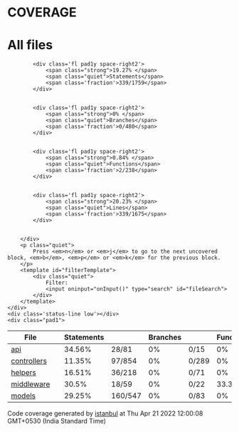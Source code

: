 # COVERAGE


<!doctype html>
<html lang="en">

<head>
    <title>Code coverage report for All files</title>
    <meta charset="utf-8" />
    <link rel="stylesheet" href="prettify.css" />
    <link rel="stylesheet" href="base.css" />
    <link rel="shortcut icon" type="image/x-icon" href="favicon.png" />
    <meta name="viewport" content="width=device-width, initial-scale=1" />
    <style type='text/css'>
        .coverage-summary .sorter {
            background-image: url(sort-arrow-sprite.png);
        }
    </style>
</head>
    
<body>
<div class='wrapper'>
    <div class='pad1'>
        <h1>All files</h1>
        <div class='clearfix'>
            
            <div class='fl pad1y space-right2'>
                <span class="strong">19.27% </span>
                <span class="quiet">Statements</span>
                <span class='fraction'>339/1759</span>
            </div>
        
            
            <div class='fl pad1y space-right2'>
                <span class="strong">0% </span>
                <span class="quiet">Branches</span>
                <span class='fraction'>0/480</span>
            </div>
        
            
            <div class='fl pad1y space-right2'>
                <span class="strong">0.84% </span>
                <span class="quiet">Functions</span>
                <span class='fraction'>2/238</span>
            </div>
        
            
            <div class='fl pad1y space-right2'>
                <span class="strong">20.23% </span>
                <span class="quiet">Lines</span>
                <span class='fraction'>339/1675</span>
            </div>
        
            
        </div>
        <p class="quiet">
            Press <em>n</em> or <em>j</em> to go to the next uncovered block, <em>b</em>, <em>p</em> or <em>k</em> for the previous block.
        </p>
        <template id="filterTemplate">
            <div class="quiet">
                Filter:
                <input oninput="onInput()" type="search" id="fileSearch">
            </div>
        </template>
    </div>
    <div class='status-line low'></div>
    <div class="pad1">
<table class="coverage-summary">
<thead>
<tr>
   <th data-col="file" data-fmt="html" data-html="true" class="file">File</th>
   <th data-col="pic" data-type="number" data-fmt="html" data-html="true" class="pic"></th>
   <th data-col="statements" data-type="number" data-fmt="pct" class="pct">Statements</th>
   <th data-col="statements_raw" data-type="number" data-fmt="html" class="abs"></th>
   <th data-col="branches" data-type="number" data-fmt="pct" class="pct">Branches</th>
   <th data-col="branches_raw" data-type="number" data-fmt="html" class="abs"></th>
   <th data-col="functions" data-type="number" data-fmt="pct" class="pct">Functions</th>
   <th data-col="functions_raw" data-type="number" data-fmt="html" class="abs"></th>
   <th data-col="lines" data-type="number" data-fmt="pct" class="pct">Lines</th>
   <th data-col="lines_raw" data-type="number" data-fmt="html" class="abs"></th>
</tr>
</thead>
<tbody><tr>
	<td class="file low" data-value="api"><a href="api/index.html">api</a></td>
	<td data-value="34.56" class="pic low">
	<div class="chart"><div class="cover-fill" style="width: 34%"></div><div class="cover-empty" style="width: 66%"></div></div>
	</td>
	<td data-value="34.56" class="pct low">34.56%</td>
	<td data-value="81" class="abs low">28/81</td>
	<td data-value="0" class="pct low">0%</td>
	<td data-value="15" class="abs low">0/15</td>
	<td data-value="0" class="pct low">0%</td>
	<td data-value="10" class="abs low">0/10</td>
	<td data-value="36.84" class="pct low">36.84%</td>
	<td data-value="76" class="abs low">28/76</td>
	</tr>

<tr>
	<td class="file low" data-value="controllers"><a href="controllers/index.html">controllers</a></td>
	<td data-value="11.35" class="pic low">
	<div class="chart"><div class="cover-fill" style="width: 11%"></div><div class="cover-empty" style="width: 89%"></div></div>
	</td>
	<td data-value="11.35" class="pct low">11.35%</td>
	<td data-value="854" class="abs low">97/854</td>
	<td data-value="0" class="pct low">0%</td>
	<td data-value="289" class="abs low">0/289</td>
	<td data-value="0" class="pct low">0%</td>
	<td data-value="131" class="abs low">0/131</td>
	<td data-value="12.14" class="pct low">12.14%</td>
	<td data-value="799" class="abs low">97/799</td>
	</tr>

<tr>
	<td class="file low" data-value="helpers"><a href="helpers/index.html">helpers</a></td>
	<td data-value="16.51" class="pic low">
	<div class="chart"><div class="cover-fill" style="width: 16%"></div><div class="cover-empty" style="width: 84%"></div></div>
	</td>
	<td data-value="16.51" class="pct low">16.51%</td>
	<td data-value="218" class="abs low">36/218</td>
	<td data-value="0" class="pct low">0%</td>
	<td data-value="71" class="abs low">0/71</td>
	<td data-value="0" class="pct low">0%</td>
	<td data-value="47" class="abs low">0/47</td>
	<td data-value="17.56" class="pct low">17.56%</td>
	<td data-value="205" class="abs low">36/205</td>
	</tr>

<tr>
	<td class="file low" data-value="middleware"><a href="middleware/index.html">middleware</a></td>
	<td data-value="30.5" class="pic low">
	<div class="chart"><div class="cover-fill" style="width: 30%"></div><div class="cover-empty" style="width: 70%"></div></div>
	</td>
	<td data-value="30.5" class="pct low">30.5%</td>
	<td data-value="59" class="abs low">18/59</td>
	<td data-value="0" class="pct low">0%</td>
	<td data-value="22" class="abs low">0/22</td>
	<td data-value="33.33" class="pct low">33.33%</td>
	<td data-value="6" class="abs low">2/6</td>
	<td data-value="31.03" class="pct low">31.03%</td>
	<td data-value="58" class="abs low">18/58</td>
	</tr>

<tr>
	<td class="file low" data-value="models"><a href="models/index.html">models</a></td>
	<td data-value="29.25" class="pic low">
	<div class="chart"><div class="cover-fill" style="width: 29%"></div><div class="cover-empty" style="width: 71%"></div></div>
	</td>
	<td data-value="29.25" class="pct low">29.25%</td>
	<td data-value="547" class="abs low">160/547</td>
	<td data-value="0" class="pct low">0%</td>
	<td data-value="83" class="abs low">0/83</td>
	<td data-value="0" class="pct low">0%</td>
	<td data-value="44" class="abs low">0/44</td>
	<td data-value="29.79" class="pct low">29.79%</td>
	<td data-value="537" class="abs low">160/537</td>
	</tr>

</tbody>
</table>
</div>
                <div class='push'></div><!-- for sticky footer -->
            </div><!-- /wrapper -->
            <div class='footer quiet pad2 space-top1 center small'>
                Code coverage generated by
                <a href="https://istanbul.js.org/" target="_blank" rel="noopener noreferrer">istanbul</a>
                at Thu Apr 21 2022 12:00:08 GMT+0530 (India Standard Time)
            </div>
        <script src="prettify.js"></script>
        <script>
            window.onload = function () {
                prettyPrint();
            };
        </script>
        <script src="sorter.js"></script>
        <script src="block-navigation.js"></script>
    </body>
</html>
    
